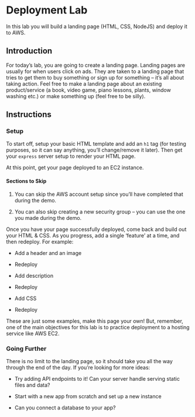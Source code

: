 # Deployment Lab
In this lab you will build a landing page (HTML, CSS, NodeJS) and deploy it to AWS.

## Introduction
For today’s lab, you are going to create a landing page. Landing pages are usually for when users click on ads. They are taken to a landing page that tries to get them to buy something or sign up for something – it’s all about taking action. Feel free to make a landing page about an existing product/service (a book, video game, piano lessons, plants, window washing etc.) or make something up (feel free to be silly).

## Instructions
### Setup
To start off, setup your basic HTML template and add an `h1` tag (for testing purposes, so it can say anything, you’ll change/remove it later). Then get your `express` server setup to render your HTML page.

At this point, get your page deployed to an EC2 instance.

#### Sections to Skip

1. You can skip the AWS account setup since you’ll have completed that during the demo.

2. You can also skip creating a new security group – you can use the one you made during the demo.

Once you have your page successfully deployed, come back and build out your HTML & CSS. As you progress, add a single ‘feature’ at a time, and then redeploy. For example:

- Add a header and an image

- Redeploy

- Add description

- Redeploy

- Add CSS

- Redeploy

These are just some examples, make this page your own! But, remember, one of the main objectives for this lab is to practice deployment to a hosting service like AWS EC2.

### Going Further
There is no limit to the landing page, so it should take you all the way through the end of the day. If you’re looking for more ideas:

- Try adding API endpoints to it! Can your server handle serving static files and data?

- Start with a new app from scratch and set up a new instance

- Can you connect a database to your app?
